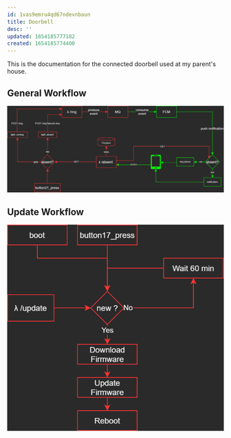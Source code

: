 ```yaml
---
id: 1vas9emru4qd67ndevnbaun
title: Doorbell
desc: ''
updated: 1654185777182
created: 1654185774400
---
```


This is the documentation for the connected doorbell used at my parent's house.

## General Workflow

![doorbell-workflow](/assets/doorbell.png)

## Update Workflow

![doorbell-update](/assets/doorbell_update.png)